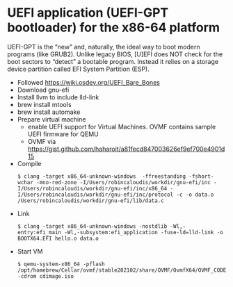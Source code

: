 # UEFI application (UEFI-GPT bootloader) for the x86-64 platform
UEFI-GPT is the “new” and, naturally, the ideal way to boot modern programs (like GRUB2). Unlike legacy BIOS, [U]EFI does NOT check for the boot sectors to “detect” a bootable program. Instead it relies on a storage device partition called EFI System Partition (ESP).

* Followed https://wiki.osdev.org/UEFI_Bare_Bones
* Download gnu-efi
* Install llvm to include lld-link
* brew install mtools
* brew install automake
* Prepare virtual machine
    * enable UEFI support for Virtual Machines. OVMF contains sample UEFI firmware for QEMU
    * OVMF via https://gist.github.com/haharoit/a81fecd847003626ef9ef700e4901d15
* Compile
    ```
    $ clang -target x86_64-unknown-windows  -ffreestanding -fshort-wchar -mno-red-zone -I/Users/robincaloudis/workdir/gnu-efi/inc -I/Users/robincaloudis/workdir/gnu-efi/inc/x86_64 -I/Users/robincaloudis/workdir/gnu-efi/inc/protocol -c -o data.o /Users/robincaloudis/workdir/gnu-efi/lib/data.c
    ```
* Link
    ```
    $ clang -target x86_64-unknown-windows -nostdlib -Wl,-entry:efi_main -Wl,-subsystem:efi_application -fuse-ld=lld-link -o BOOTX64.EFI hello.o data.o
    ```
* Start VM
    ```
    $ qemu-system-x86_64 -pflash /opt/homebrew/Cellar/ovmf/stable202102/share/OVMF/OvmfX64/OVMF_CODE.fd -cdrom cdimage.iso
    ```
